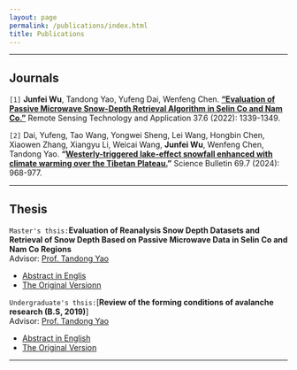 ```yaml
---
layout: page
permalink: /publications/index.html
title: Publications
---
```



---

## Journals
`[1]` **Junfei Wu**, Tandong Yao, Yufeng Dai, Wenfeng Chen. **[“Evaluation of Passive Microwave Snow-Depth Retrieval Algorithm in Selin Co and Nam Co.”](http://www.rsta.ac.cn/EN/10.11873/j.issn.1004-0323.2022.6.1339)** Remote Sensing Technology and Application 37.6 (2022): 1339-1349.


`[2]` Dai, Yufeng, Tao Wang, Yongwei Sheng, Lei Wang, Hongbin Chen, Xiaowen Zhang, Xiangyu Li, Weicai Wang, **Junfei Wu**, Wenfeng Chen, Tandong Yao. **“[Westerly-triggered lake-effect snowfall enhanced with climate warming over the Tibetan Plateau.](https://www.sciencedirect.com/science/article/abs/pii/S2095927324000690)”** Science Bulletin 69.7 (2024): 968-977.


---

## Thesis

`Master's thsis:`**Evaluation of Reanalysis Snow Depth Datasets and Retrieval of Snow Depth Based on Passive Microwave Data in Selin Co and Nam Co Regions**
<br>Advisor: [Prof. Tandong Yao](http://tdyao.itpcas.ac.cn/)

- [Abstract in Englis](https://junfeiwu.github.io/mypaper/thesis/master_degree.pdf)
- [The Original Versionn](https://junfeiwu.github.io/mypaper/thesis/master_degree.pdf)

`Undergraduate's thsis:`[**Review of the forming conditions of avalanche research (B.S, 2019)**]
<br>Advisor: [Prof. Tandong Yao](http://tdyao.itpcas.ac.cn/)

- [Abstract in English](https://junfeiwu.github.io/mypaper/thesis/master_degree.pdf)
- [The Original Version](https://junfeiwu.github.io/mypaper/thesis/undergraduate_degree.pdf)


  

---




